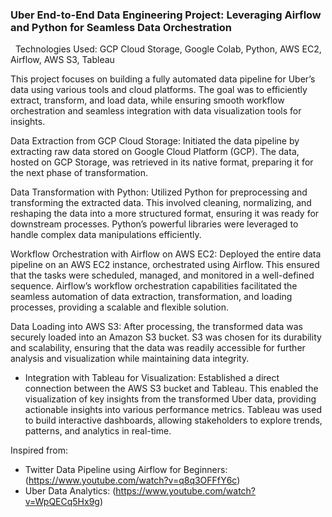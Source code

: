 






### Uber End-to-End Data Engineering Project: Leveraging Airflow and Python for Seamless Data Orchestration  
  Technologies Used: GCP Cloud Storage, Google Colab, Python, AWS EC2, Airflow, AWS S3, Tableau

This project focuses on building a fully automated data pipeline for Uber’s data using various tools and cloud platforms. The goal was to efficiently extract, transform, and load data, while ensuring smooth workflow orchestration and seamless integration with data visualization tools for insights.

Data Extraction from GCP Cloud Storage: Initiated the data pipeline by extracting raw data stored on Google Cloud Platform (GCP). The data, hosted on GCP Storage, was retrieved in its native format, preparing it for the next phase of transformation.
  
Data Transformation with Python: Utilized Python for preprocessing and transforming the extracted data. This involved cleaning, normalizing, and reshaping the data into a more structured format, ensuring it was ready for downstream processes. Python’s powerful libraries were leveraged to handle complex data manipulations efficiently.

Workflow Orchestration with Airflow on AWS EC2: Deployed the entire data pipeline on an AWS EC2 instance, orchestrated using Airflow. This ensured that the tasks were scheduled, managed, and monitored in a well-defined sequence. Airflow’s workflow orchestration capabilities facilitated the seamless automation of data extraction, transformation, and loading processes, providing a scalable and flexible solution.

Data Loading into AWS S3: After processing, the transformed data was securely loaded into an Amazon S3 bucket. S3 was chosen for its durability and scalability, ensuring that the data was readily accessible for further analysis and visualization while maintaining data integrity.

- Integration with Tableau for Visualization: Established a direct connection between the AWS S3 bucket and Tableau. This enabled the visualization of key insights from the transformed Uber data, providing actionable insights into various performance metrics. Tableau was used to build interactive dashboards, allowing stakeholders to explore trends, patterns, and analytics in real-time.

Inspired from:  
- Twitter Data Pipeline using Airflow for Beginners:  (https://www.youtube.com/watch?v=q8q3OFFfY6c)
- Uber Data Analytics: (https://www.youtube.com/watch?v=WpQECq5Hx9g)

